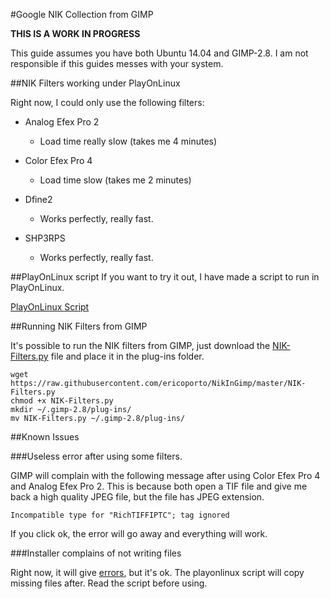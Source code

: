 #Google NIK Collection from GIMP

**THIS IS A WORK IN PROGRESS**

This guide assumes you have both Ubuntu 14.04 and GIMP-2.8. I am not responsible
if this guides messes with your system.


##NIK Filters working under PlayOnLinux

Right now, I could only use the following filters:

* Analog Efex Pro 2
    * Load time really slow (takes me 4 minutes)

* Color Efex Pro 4
    * Load time slow (takes me 2 minutes)

* Dfine2
    * Works perfectly, really fast.

* SHP3RPS
    * Works perfectly, really fast.


##PlayOnLinux script
If you want to try it out, I have made a script to run in PlayOnLinux.

[PlayOnLinux Script](nikplayonlinux.sh)



##Running NIK Filters from GIMP

It's possible to run the NIK filters from GIMP, just download the [NIK-Filters.py](NIK-Filters.py)
file and place it in the plug-ins folder.

    wget https://raw.githubusercontent.com/ericoporto/NikInGimp/master/NIK-Filters.py
    chmod +x NIK-Filters.py
    mkdir ~/.gimp-2.8/plug-ins/
    mv NIK-Filters.py ~/.gimp-2.8/plug-ins/


##Known Issues

###Useless error after using some filters.

GIMP will complain with the following message after using Color Efex Pro 4 and
Analog Efex Pro 2. This is because both open a TIF file and give me back a high
quality JPEG file, but the file has JPEG extension.

    Incompatible type for "RichTIFFIPTC"; tag ignored

If you click ok, the error will go away and everything will work.


###Installer complains of not writing files

Right now, it will give [errors](errorduringinstall.txt), but it's ok. The
playonlinux script will copy missing files after. Read the script before using.
